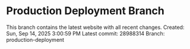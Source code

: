 
# Production Deployment Branch
This branch contains the latest website with all recent changes.
Created: Sun, Sep 14, 2025  3:00:59 PM
Latest commit: 28988314
Branch: production-deployment

